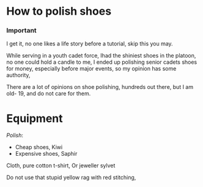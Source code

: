 # How to polish shoes

### Important

I get it, no one likes a life story before a tutorial, skip this you may.

While serving in a youth cadet force, Ihad the shiniest shoes in the platoon, no one could hold a candle to me, I ended up polishing senior cadets shoes for money, especially before major events, so my opinion has some authority,

There are a lot of opinions on shoe polishing, hundreds out there, but I am old- 19, and do not care for them.

# Equipment

*Polish*: 
- Cheap shoes, Kiwi
- Expensive shoes, Saphir

Cloth, pure cotton t-shirt,
Or jeweller sylvet

Do not use that stupid yellow rag with red stitching,
